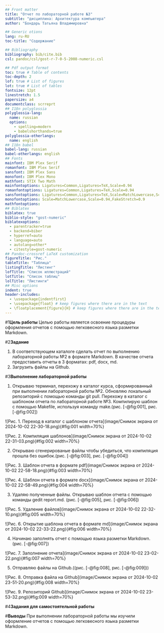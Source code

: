 ```yaml
---
## Front matter
title: "Отчет по лабораторной работе №3"
subtitle: "дисциплина: Архитектура компьютера"
author: "Бондарь Татьяна Владимировна"

## Generic otions
lang: ru-RU
toc-title: "Содержание"

## Bibliography
bibliography: bib/cite.bib
csl: pandoc/csl/gost-r-7-0-5-2008-numeric.csl

## Pdf output format
toc: true # Table of contents
toc-depth: 2
lof: true # List of figures
lot: true # List of tables
fontsize: 12pt
linestretch: 1.5
papersize: a4
documentclass: scrreprt
## I18n polyglossia
polyglossia-lang:
  name: russian
  options:
	- spelling=modern
	- babelshorthands=true
polyglossia-otherlangs:
  name: english
## I18n babel
babel-lang: russian
babel-otherlangs: english
## Fonts
mainfont: IBM Plex Serif
romanfont: IBM Plex Serif
sansfont: IBM Plex Sans
monofont: IBM Plex Mono
mathfont: STIX Two Math
mainfontoptions: Ligatures=Common,Ligatures=TeX,Scale=0.94
romanfontoptions: Ligatures=Common,Ligatures=TeX,Scale=0.94
sansfontoptions: Ligatures=Common,Ligatures=TeX,Scale=MatchLowercase,Scale=0.94
monofontoptions: Scale=MatchLowercase,Scale=0.94,FakeStretch=0.9
mathfontoptions:
## Biblatex
biblatex: true
biblio-style: "gost-numeric"
biblatexoptions:
  - parentracker=true
  - backend=biber
  - hyperref=auto
  - language=auto
  - autolang=other*
  - citestyle=gost-numeric
## Pandoc-crossref LaTeX customization
figureTitle: "Рис."
tableTitle: "Таблица"
listingTitle: "Листинг"
lofTitle: "Список иллюстраций"
lotTitle: "Список таблиц"
lolTitle: "Листинги"
## Misc options
indent: true
header-includes:
  - \usepackage{indentfirst}
  - \usepackage{float} # keep figures where there are in the text
  - \floatplacement{figure}{H} # keep figures where there are in the text
---
```


#1**Цель работы**
Целью работы является освоение процедуры оформления отчетов с помощью легковесного языка разметки Markdown.

#2**Задание**
1. В соответствующем каталоге сделать отчет по выполнению лабораторной работы №2 в формате Markdown. В качестве отчета предоставить отчеты в 3 форматах: pdf, docx, md.
2. Загрузить файлы на Github.

#3**Выполнение лабораторной работы**
1. Открываю терминал, перехожу в каталог курса, сформированный при выполнении лабораторной работы №2. Обновляю локальный репозиторий с помощью команды git pull. Перехожу в каталог с шаблоном отчета по лабораторной работе №3. Компилирую шаблон с помощью Makefile, используя команду make.(рис. [-@fig:001], рис. [-@fig:002])

![Рис. 1. Переход в каталог с шаблоном отчета](image/Снимок экрана от 2024-10-02 22-30-18.png){#fig:001 width=70%}

![Рис. 2. Компиляция шаблонов](image/Снимок экрана от 2024-10-02 22-31-03.png){#fig:002 width=70%}

2. Открываю сгенерированые файлы чтобы убедиться, что компиляция прошла без ошибок.(рис. [-@fig:003], рис. [-@fig:004])

![Рис. 3. Шаблон отчета в формате pdf](image/Снимок экрана от 2024-10-02 22-58-18.png){#fig:003 width=70%}

![Рис. 4. Шаблон отчета в формате docx](image/Снимок экрана от 2024-10-02 22-58-49.png){#fig:004 width=70%}

3. Удаляю полученные файлы. Открываю шаблон отчета с помощью команды gedit report.md. (рис. [-@fig:005], рис. [-@fig:006])

![Рис. 5. Удаление файлов](image/Снимок экрана от 2024-10-02 22-32-10.png){#fig:005 width=70%}

![Рис. 6. Открытие шаблона отчета в формате md](image/Снимок экрана от 2024-10-02 22-33-22.png){#fig:006 width=70%}

4. Начинаю заполнять отчет с помощью языка разметки Markdown. (рис. [-@fig:007])

![Рис. 7. Заполнение отчета](image/Снимок экрана от 2024-10-02 23-02-22.png){#fig:007 width=70%}

5. Отправляю файлы на Github.((рис. [-@fig:008], рис. [-@fig:009]))

![Рис. 8. Отправка файла на Github](image/Снимок экрана от 2024-10-02 23-51-20.png){#fig:008 width=70%}

![Рис. 9. Репозиторий Github](image/Снимок экрана от 2024-10-02 23-53-32.png){#fig:009 width=70%}

#4**Задания для самостоятельной работы**

#**Выводы**
При выполнении лабораторной работы мы изучили оформление отчетов с помощью легковесного языка разметки Markdown. 

